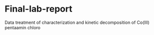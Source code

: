 # Final-lab-report
Data treatment of characterization and kinetic decomposition of Co(III) pentaamin chloro

